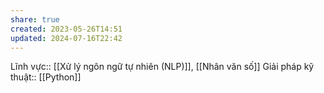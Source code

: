 ```yaml
---
share: true
created: 2023-05-26T14:51
updated: 2024-07-16T22:42
---
```

Lĩnh vực:: [[Xử lý ngôn ngữ tự nhiên (NLP)]], [[Nhân văn số]]
Giải pháp kỹ thuật:: [[Python]]